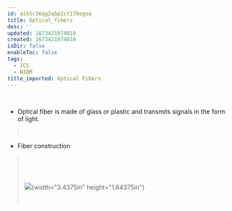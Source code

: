 ```yaml
---
id: aik5r36qg2qbp2ct178egoq
title: Optical_fibers
desc: ''
updated: 1673421974010
created: 1673421974010
isDir: false
enableToc: false
tags:
  - ICS
  - NIBM
title_imported: Optical Fibers
---
```

 

-   Optical fiber is made of glass or plastic and transmits signals in the form of light.

>  

-   Fiber construction

>  
>
>  
>
> ![](029_Optical_fibers_000.png){width="3.4375in" height="1.84375in"}
>
>  
